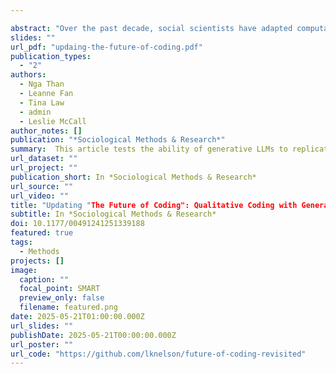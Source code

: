```yaml
---

abstract: "Over the past decade, social scientists have adapted computational methods for qualitative text analysis, with the hope that they can match the accuracy and reliability of hand coding. The emergence of GPT and open-source generative large language models (LLMs) has transformed this process by shifting from programming to engaging with models using natural language, potentially mimicking the in-depth, inductive, and/or iterative process of qualitative analysis. We test the ability of generative LLMs to replicate and augment traditional qualitative coding, experimenting with multiple prompt structures across four closed- and open-source generative LLMs and proposing a workflow for conducting qualitative coding with generative LLMs. We find that LLMs can perform nearly as well as prior supervised machine learning models in accurately matching hand-coding output. Moreover, using generative LLMs as a natural language interlocutor closely replicates traditional qualitative methods, indicating their potential to transform the qualitative research process, despite ongoing challenges."
slides: ""
url_pdf: "updaing-the-future-of-coding.pdf"
publication_types:
  - "2"
authors:
  - Nga Than
  - Leanne Fan
  - Tina Law
  - admin
  - Leslie McCall
author_notes: []
publication: "*Sociological Methods & Research*"
summary:  This article tests the ability of generative LLMs to replicate and augment traditional qualitative coding, experimenting with multiple prompt structures across four closed- and open-source generative LLMs and proposing a workflow for conducting qualitative coding with generative LLMs.
url_dataset: ""
url_project: ""
publication_short: In *Sociological Methods & Research*
url_source: ""
url_video: ""
title: "Updating "The Future of Coding": Qualitative Coding with Generative Large Language Models"
subtitle: In *Sociological Methods & Research*
doi: 10.1177/00491241251339188
featured: true
tags:
  - Methods
projects: []
image:
  caption: ""
  focal_point: SMART
  preview_only: false
  filename: featured.png
date: 2025-05-21T01:00:00.000Z
url_slides: ""
publishDate: 2025-05-21T00:00:00.000Z
url_poster: ""
url_code: "https://github.com/lknelson/future-of-coding-revisited"
---
```


